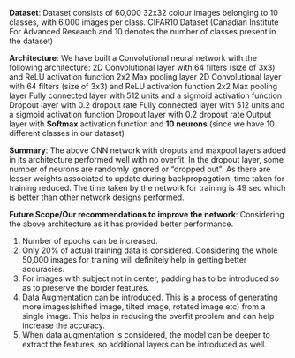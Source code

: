 
**Dataset**: Dataset consists of 60,000 32x32 colour images belonging to 10 classes, with 6,000 images per class. CIFAR10 Dataset (Canadian Institute For Advanced Research and 10 denotes the number of classes present in the dataset)

**Architecture**: 
We have built a Convolutional neural network with the following architecture:
2D Convolutional layer with 64 filters (size of 3x3) and ReLU activation function
2x2 Max pooling layer
2D Convolutional layer with 64 filters (size of 3x3) and ReLU activation function
2x2 Max pooling layer
Fully connected layer with 512 units and a sigmoid activation function
Dropout layer with 0.2 dropout rate
Fully connected layer with 512 units and a sigmoid activation function
Dropout layer with 0.2 dropout rate
Output layer with **Softmax** activation function and **10 neurons** (since we have 10 different classes in our dataset)

**Summary**: The above CNN network with droputs and maxpool layers added in its architecture performed well with no overfit. In the dropout layer, some number of neurons are randomly ignored or “dropped out". As there are lesser weights associated to update during backpropagation, time taken for training reduced. The time taken by the network for training is 49 sec which is better than other network designs performed.

**Future Scope/Our recommendations to improve the network**:
Considering the above architecture as it has provided better performance.
1. Number of epochs can be increased.
2. Only 20% of actual training data is considered. Considering the whole 50,000 images for training will definitely help in getting better accuracies.
3. For images with subject not in center, padding has to be introduced so as to preserve the border features.
4. Data Augmentation can be introduced. This is a process of generating more images(shifted image, tilted image, rotated image etc) from a single
image. This helps in reducing the overfit problem and can help increase the accuracy.
5. When data augmentation is considered, the model can be deeper to extract the features, so additional layers can be introduced as well.
